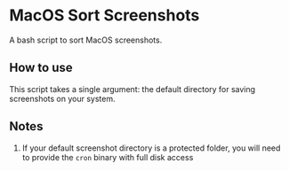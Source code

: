 # MacOS Sort Screenshots

A bash script to sort MacOS screenshots.

## How to use

This script takes a single argument: the default directory for saving screenshots on your system.

## Notes

1. If your default screenshot directory is a protected folder, you will need to provide the `cron` binary with full disk access
